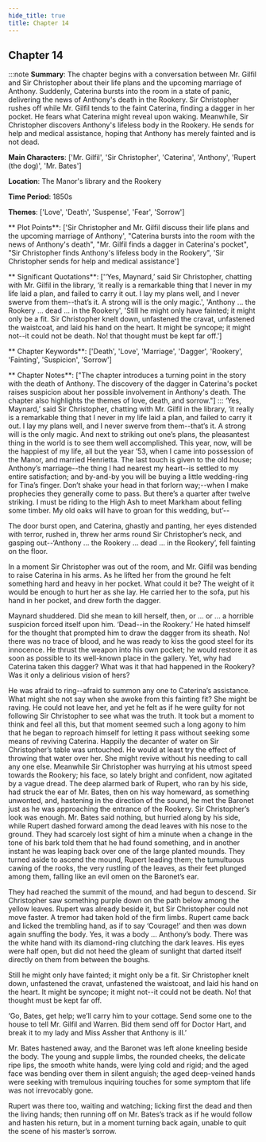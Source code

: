 ```yaml
---
hide_title: true
title: Chapter 14
---
```

## Chapter 14
:::note
**Summary**:
The chapter begins with a conversation between Mr. Gilfil and Sir Christopher about their life plans and the upcoming marriage of Anthony. Suddenly, Caterina bursts into the room in a state of panic, delivering the news of Anthony's death in the Rookery. Sir Christopher rushes off while Mr. Gilfil tends to the faint Caterina, finding a dagger in her pocket. He fears what Caterina might reveal upon waking. Meanwhile, Sir Christopher discovers Anthony's lifeless body in the Rookery. He sends for help and medical assistance, hoping that Anthony has merely fainted and is not dead.

**Main Characters**:
['Mr. Gilfil', 'Sir Christopher', 'Caterina', 'Anthony', 'Rupert (the dog)', 'Mr. Bates']

**Location**:
The Manor's library and the Rookery

**Time Period**:
1850s

**Themes**:
['Love', 'Death', 'Suspense', 'Fear', 'Sorrow']

** Plot Points**:
['Sir Christopher and Mr. Gilfil discuss their life plans and the upcoming marriage of Anthony', "Caterina bursts into the room with the news of Anthony's death", "Mr. Gilfil finds a dagger in Caterina's pocket", "Sir Christopher finds Anthony's lifeless body in the Rookery", 'Sir Christopher sends for help and medical assistance']

** Significant Quotations**:
['‘Yes, Maynard,’ said Sir Christopher, chatting with Mr. Gilfil in the library, ‘it really is a remarkable thing that I never in my life laid a plan, and failed to carry it out. I lay my plans well, and I never swerve from them--that’s it. A strong will is the only magic.', 'Anthony ... the Rookery ... dead ... in the Rookery', 'Still he might only have fainted; it might only be a fit. Sir Christopher knelt down, unfastened the cravat, unfastened the waistcoat, and laid his hand on the heart. It might be syncope; it might not--it could not be death. No! that thought must be kept far off.']

** Chapter Keywords**:
['Death', 'Love', 'Marriage', 'Dagger', 'Rookery', 'Fainting', 'Suspicion', 'Sorrow']

** Chapter Notes**:
["The chapter introduces a turning point in the story with the death of Anthony. The discovery of the dagger in Caterina's pocket raises suspicion about her possible involvement in Anthony's death. The chapter also highlights the themes of love, death, and sorrow."]
:::
‘Yes, Maynard,’ said Sir Christopher, chatting with Mr. Gilfil in the library, ‘it really is a remarkable thing that I never in my life laid a plan, and failed to carry it out. I lay my plans well, and I never swerve from them--that’s it. A strong will is the only magic. And next to striking out one’s plans, the pleasantest thing in the world is to see them well accomplished. This year, now, will be the happiest of my life, all but the year ’53, when I came into possession of the Manor, and married Henrietta. The last touch is given to the old house; Anthony’s marriage--the thing I had nearest my heart--is settled to my entire satisfaction; and by-and-by you will be buying a little wedding-ring for Tina’s finger. Don’t shake your head in that forlorn way;--when I make prophecies they generally come to pass. But there’s a quarter after twelve striking. I must be riding to the High Ash to meet Markham about felling some timber. My old oaks will have to groan for this wedding, but’-- 

The door burst open, and Caterina, ghastly and panting, her eyes distended with terror, rushed in, threw her arms round Sir Christopher’s neck, and gasping out--‘Anthony ... the Rookery ... dead ... in the Rookery’, fell fainting on the floor. 

In a moment Sir Christopher was out of the room, and Mr. Gilfil was bending to raise Caterina in his arms. As he lifted her from the ground he felt something hard and heavy in her pocket. What could it be? The weight of it would be enough to hurt her as she lay. He carried her to the sofa, put his hand in her pocket, and drew forth the dagger. 

Maynard shuddered. Did she mean to kill herself, then, or ... or ... a horrible suspicion forced itself upon him. ‘Dead--in the Rookery.’ He hated himself for the thought that prompted him to draw the dagger from its sheath. No! there was no trace of blood, and he was ready to kiss the good steel for its innocence. He thrust the weapon into his own pocket; he would restore it as soon as possible to its well-known place in the gallery. Yet, why had Caterina taken this dagger? What was it that had happened in the Rookery? Was it only a delirious vision of hers? 

He was afraid to ring--afraid to summon any one to Caterina’s assistance. What might she not say when she awoke from this fainting fit? She might be raving. He could not leave her, and yet he felt as if he were guilty for not following Sir Christopher to see what was the truth. It took but a moment to think and feel all this, but that moment seemed such a long agony to him that he began to reproach himself for letting it pass without seeking some means of reviving Caterina. Happily the decanter of water on Sir Christopher’s table was untouched. He would at least try the effect of throwing that water over her. She might revive without his needing to call any one else. Meanwhile Sir Christopher was hurrying at his utmost speed towards the Rookery; his face, so lately bright and confident, now agitated by a vague dread. The deep alarmed bark of Rupert, who ran by his side, had struck the ear of Mr. Bates, then on his way homeward, as something unwonted, and, hastening in the direction of the sound, he met the Baronet just as he was approaching the entrance of the Rookery. Sir Christopher’s look was enough. Mr. Bates said nothing, but hurried along by his side, while Rupert dashed forward among the dead leaves with his nose to the ground. They had scarcely lost sight of him a minute when a change in the tone of his bark told them that he had found something, and in another instant he was leaping back over one of the large planted mounds. They turned aside to ascend the mound, Rupert leading them; the tumultuous cawing of the rooks, the very rustling of the leaves, as their feet plunged among them, falling like an evil omen on the Baronet’s ear. 

They had reached the summit of the mound, and had begun to descend. Sir Christopher saw something purple down on the path below among the yellow leaves. Rupert was already beside it, but Sir Christopher could not move faster. A tremor had taken hold of the firm limbs. Rupert came back and licked the trembling hand, as if to say ‘Courage!’ and then was down again snuffing the body. Yes, it was a body ... Anthony’s body. There was the white hand with its diamond-ring clutching the dark leaves. His eyes were half open, but did not heed the gleam of sunlight that darted itself directly on them from between the boughs. 

Still he might only have fainted; it might only be a fit. Sir Christopher knelt down, unfastened the cravat, unfastened the waistcoat, and laid his hand on the heart. It might be syncope; it might not--it could not be death. No! that thought must be kept far off. 

‘Go, Bates, get help; we’ll carry him to your cottage. Send some one to the house to tell Mr. Gilfil and Warren. Bid them send off for Doctor Hart, and break it to my lady and Miss Assher that Anthony is ill.’ 

Mr. Bates hastened away, and the Baronet was left alone kneeling beside the body. The young and supple limbs, the rounded cheeks, the delicate ripe lips, the smooth white hands, were lying cold and rigid; and the aged face was bending over them in silent anguish; the aged deep-veined hands were seeking with tremulous inquiring touches for some symptom that life was not irrevocably gone. 

Rupert was there too, waiting and watching; licking first the dead and then the living hands; then running off on Mr. Bates’s track as if he would follow and hasten his return, but in a moment turning back again, unable to quit the scene of his master’s sorrow. 

